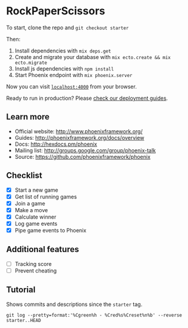 # RockPaperScissors

To start, clone the repo and `git checkout starter`

Then:

  1. Install dependencies with `mix deps.get`
  2. Create and migrate your database with `mix ecto.create && mix ecto.migrate`
  3. Install js dependencies with `npm install`
  4. Start Phoenix endpoint with `mix phoenix.server`

Now you can visit [`localhost:4000`](http://localhost:4000) from your browser.

Ready to run in production? Please [check our deployment guides](http://www.phoenixframework.org/docs/deployment).

## Learn more

  * Official website: http://www.phoenixframework.org/
  * Guides: http://phoenixframework.org/docs/overview
  * Docs: http://hexdocs.pm/phoenix
  * Mailing list: http://groups.google.com/group/phoenix-talk
  * Source: https://github.com/phoenixframework/phoenix

## Checklist

- [x] Start a new game
- [x] Get list of running games
- [x] Join a game
- [x] Make a move
- [x] Calculate winner
- [x] Log game events
- [x] Pipe game events to Phoenix

## Additional features

- [ ] Tracking score
- [ ] Prevent cheating

## Tutorial

Shows commits and descriptions since the `starter` tag.

    git log --pretty=format:'%Cgreen%h - %Cred%s%Creset%n%b' --reverse starter..HEAD
